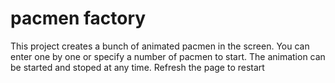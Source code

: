 # pacmen factory
This project creates a bunch of animated pacmen in the screen.
You can enter one by one or specify a number of pacmen to start.
The animation can be started and stoped at any time.
Refresh the page to restart
